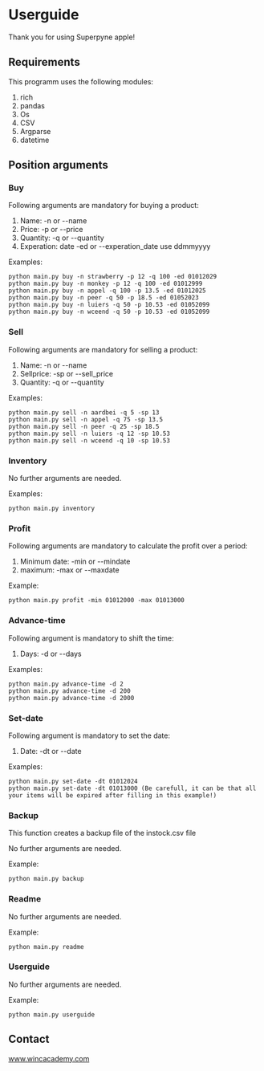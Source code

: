 # Userguide

Thank you for using Superpyne apple!

## Requirements

This programm uses the following modules:
1. rich
2. pandas
3. Os
4. CSV
5. Argparse
6. datetime


## Position arguments
### Buy

Following arguments are mandatory for buying a product:
1. Name: -n or --name
2. Price: -p or --price
3. Quantity: -q or --quantity
4. Experation: date -ed or --experation_date use ddmmyyyy

Examples:
```
python main.py buy -n strawberry -p 12 -q 100 -ed 01012029
python main.py buy -n monkey -p 12 -q 100 -ed 01012999
python main.py buy -n appel -q 100 -p 13.5 -ed 01012025
python main.py buy -n peer -q 50 -p 18.5 -ed 01052023
python main.py buy -n luiers -q 50 -p 10.53 -ed 01052099
python main.py buy -n wceend -q 50 -p 10.53 -ed 01052099
```

### Sell

Following arguments are mandatory for selling a product:
1. Name: -n or --name
2. Sellprice: -sp or --sell_price
3. Quantity: -q or --quantity

Examples:

```
python main.py sell -n aardbei -q 5 -sp 13
python main.py sell -n appel -q 75 -sp 13.5 
python main.py sell -n peer -q 25 -sp 18.5 
python main.py sell -n luiers -q 12 -sp 10.53 
python main.py sell -n wceend -q 10 -sp 10.53 
```

### Inventory

No further arguments are needed.

Examples:

```
python main.py inventory
```

### Profit

Following arguments are mandatory to calculate the profit over a period:
1. Minimum date: -min or --mindate
2. maximum: -max or --maxdate

Example:
```
python main.py profit -min 01012000 -max 01013000
```

### Advance-time

Following argument is mandatory to shift the time:
1. Days: -d or --days

Examples:
```
python main.py advance-time -d 2
python main.py advance-time -d 200
python main.py advance-time -d 2000
```

### Set-date

Following argument is mandatory to set the date:
1. Date: -dt or --date

Examples:
```
python main.py set-date -dt 01012024
python main.py set-date -dt 01013000 (Be carefull, it can be that all your items will be expired after filling in this example!)
```

### Backup

This function creates a backup file of the instock.csv file

No further arguments are needed.

Example:
```
python main.py backup
```

### Readme

No further arguments are needed.

Example:
```
python main.py readme
```

### Userguide

No further arguments are needed.

Example:
```
python main.py userguide
```

## Contact 

www.wincacademy.com